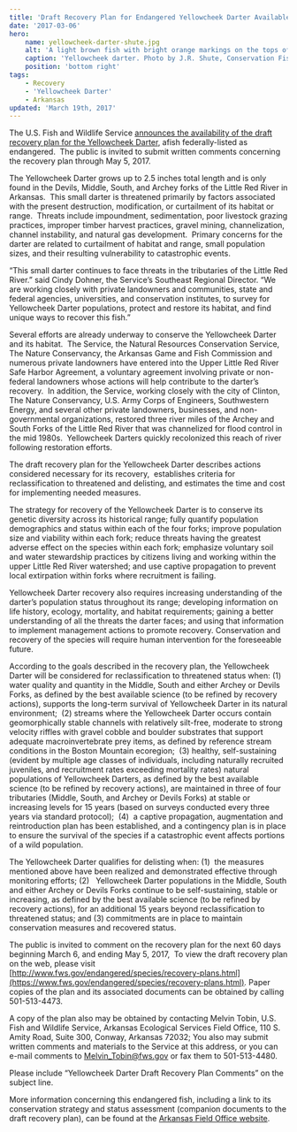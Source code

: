 ```yaml
---
title: 'Draft Recovery Plan for Endangered Yellowcheek Darter Available'
date: '2017-03-06'
hero:
    name: yellowcheek-darter-shute.jpg
    alt: 'A light brown fish with bright orange markings on the tops of its fins.'
    caption: 'Yellowcheek darter. Photo by J.R. Shute, Conservation Fisheries, Inc.'
    position: 'bottom right'
tags:
    - Recovery
    - 'Yellowcheek Darter'
    - Arkansas
updated: 'March 19th, 2017'
---
```

The U.S. Fish and Wildlife Service [announces the availability of the draft recovery plan for the Yellowcheek Darter](https://www.federalregister.gov/documents/2017/03/06/2017-04279/endangered-and-threatened-wildlife-and-plants-technicalagency-draft-recovery-plan-for-the), afish federally-listed as endangered.  The public is invited to submit written comments concerning the recovery plan through May 5, 2017.

The Yellowcheek Darter grows up to 2.5 inches total length and is only found in the Devils, Middle, South, and Archey forks of the Little Red River in Arkansas.  This small darter is threatened primarily by factors associated with the present destruction, modification, or curtailment of its habitat or range.  Threats include impoundment, sedimentation, poor livestock grazing practices, improper timber harvest practices, gravel mining, channelization, channel instability, and natural gas development.  Primary concerns for the darter are related to curtailment of habitat and range, small population sizes, and their resulting vulnerability to catastrophic events.

“This small darter continues to face threats in the tributaries of the Little Red River.” said Cindy Dohner, the Service’s Southeast Regional Director. “We are working closely with private landowners and communities, state and federal agencies, universities, and conservation institutes, to survey for Yellowcheek Darter populations, protect and restore its habitat, and find unique ways to recover this fish.”

Several efforts are already underway to conserve the Yellowcheek Darter and its habitat.  The Service, the Natural Resources Conservation Service, The Nature Conservancy, the Arkansas Game and Fish Commission and numerous private landowners have entered into the Upper Little Red River Safe Harbor Agreement, a voluntary agreement involving private or non-federal landowners whose actions will help contribute to the darter’s recovery.  In addition, the Service, working closely with the city of Clinton, The Nature Conservancy, U.S. Army Corps of Engineers, Southwestern Energy, and several other private landowners, businesses, and non-governmental organizations, restored three river miles of the Archey and South Forks of the Little Red River that was channelized for flood control in the mid 1980s.  Yellowcheek Darters quickly recolonized this reach of river following restoration efforts.  

The draft recovery plan for the Yellowcheek Darter describes actions considered necessary for its recovery,  establishes criteria for reclassification to threatened and delisting, and estimates the time and cost for implementing needed measures.  

The strategy for recovery of the Yellowcheek Darter is to conserve its genetic diversity across its historical range; fully quantify population demographics and status within each of the four forks; improve population size and viability within each fork; reduce threats having the greatest adverse effect on the species within each fork; emphasize voluntary soil and water stewardship practices by citizens living and working within the upper Little Red River watershed; and use captive propagation to prevent local extirpation within forks where recruitment is failing.

Yellowcheek Darter recovery also requires increasing understanding of the darter’s population status throughout its range; developing information on life history, ecology, mortality, and habitat requirements; gaining a better understanding of all the threats the darter faces; and using that information to implement management actions to promote recovery. Conservation and recovery of the species will require human intervention for the foreseeable future.

According to the goals described in the recovery plan, the Yellowcheek Darter will be considered for reclassification to threatened status when: (1)  water quality and quantity in the Middle, South and either Archey or Devils Forks, as defined by the best available science (to be refined by recovery actions), supports the long-term survival of Yellowcheek Darter in its natural environment;  (2) streams where the Yellowcheek Darter occurs contain geomorphically stable channels with relatively silt-free, moderate to strong velocity riffles with gravel cobble and boulder substrates that support adequate macroinvertebrate prey items, as defined by reference stream conditions in the Boston Mountain ecoregion;  (3) healthy, self-sustaining (evident by multiple age classes of individuals, including naturally recruited juveniles, and recruitment rates exceeding mortality rates) natural populations of Yellowcheek Darters, as defined by the best available science (to be refined by recovery actions), are maintained in three of four tributaries (Middle, South, and Archey or Devils Forks) at stable or increasing levels for 15 years (based on surveys conducted every three years via standard protocol);  (4)  a captive propagation, augmentation and reintroduction plan has been established, and a contingency plan is in place to ensure the survival of the species if a catastrophic event affects portions of a wild population.

The Yellowcheek Darter qualifies for delisting when: (1)  the measures mentioned above have been realized and demonstrated effective through monitoring efforts; (2)   Yellowcheek Darter populations in the Middle, South and either Archey or Devils Forks continue to be self-sustaining, stable or increasing, as defined by the best available science (to be refined by recovery actions), for an additional 15 years beyond reclassification to threatened status; and (3) commitments are in place to maintain conservation measures and recovered status.  

The public is invited to comment on the recovery plan for the next 60 days beginning March 6, and ending May 5, 2017,  To view the draft recovery plan on the web, please visit [http://www.fws.gov/endangered/species/recovery-plans.html](https://www.fws.gov/endangered/species/recovery-plans.html)_._ Paper copies of the plan and its associated documents can be obtained by calling 501-513-4473.

A copy of the plan also may be obtained by contacting Melvin Tobin, U.S. Fish and Wildlife Service, Arkansas Ecological Services Field Office, 110 S. Amity Road, Suite 300, Conway, Arkansas 72032; You also may submit written comments and materials to the Service at this address, or you can  e-mail comments to [Melvin_Tobin@fws.gov](mailto:Melvin_Tobin@fws.gov) or fax them to 501-513-4480.

Please include “Yellowcheek Darter Draft Recovery Plan Comments” on the subject line.

More information concerning this endangered fish, including a link to its conservation strategy and status assessment (companion documents to the draft recovery plan), can be found at the [Arkansas Field Office website](https://www.fws.gov/arkansas-es/).
